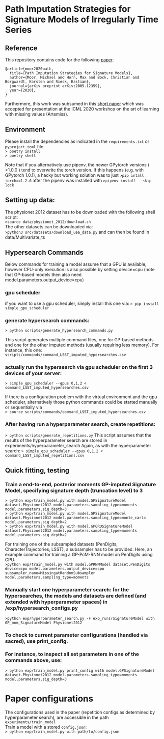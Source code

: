 # Path Imputation Strategies for Signature Models of Irregularly Time Series
 
## Reference  
This repository contains code for the following [paper](https://arxiv.org/abs/2005.12359):

```
@article{moor2020path,
  title={Path Imputation Strategies for Signature Models},
  author={Moor, Michael and Horn, Max and Bock, Christian and Borgwardt, Karsten and Rieck, Bastian},
  journal={arXiv preprint arXiv:2005.12359},
  year={2020},
}
```   
Furthermore, this work was subsumed in this [short paper](https://openreview.net/forum?id=P0DL7M6T57o) which was accepted for presentation at the ICML 2020 workshop on the art of learning with missing values (Artemiss).


## Environment
Please install the dependencies as indicated in the ```requirements.txt``` or ```pyproject.toml``` file:  
```> poetry install```  
```> poetry shell```

Note that if you alternatively use pipenv, the newer GPytorch versions ( >1.0.0 ) tend to overwrite the torch version. If this happens (e.g. with GPytorch 1.0.1), a hacky but working solution was to just ```>pip intall torch==1.2.0``` after the pipenv was installed with ```>pipenv install --skip-lock```  

## Setting up data:
The physionet 2012 dataset has to be downloaded with the following shell script:  
```>source data/physionet_2012/download.sh```   
The other datasets can be downloaded via:   
```>python3 src/datasets/download_uea_data.py``` and can then be found in data/Multivariate_ts

## Hypersearch Commands
Below commands for training a model assume that a GPU is available, however CPU-only execution is also possible by setting device=cpu (note that GP-based models then also need model.parameters.output_device=cpu) 

### gpu scheduler
if you want to use a gpu scheduler, simply install this one via:
```> pip install simple_gpu_scheduler ```

### generate hypersearch commands:
```> python scripts/generate_hypersearch_commands.py```

This script generates multiple command files, one for GP-based methods and one for the other imputed methods (usually requiring less memory).
For instance, this one: ```scripts/commands/command_LSST_imputed_hypersearches.csv```

### actually run the hypersearch via gpu scheduler on the first 3 devices of your server:
```> simple_gpu_scheduler --gpus 0,1,2 < command_LSST_imputed_hypersearches.csv ```

If there is a configuration problem with the virtual environment and the gpu scheduler, alternatively those python commands could be started manually
or sequentially via  
```> source scripts/commands/command_LSST_imputed_hypersearches.csv```  

### After having run a hyperparameter search, create repetitions:
```> python scripts/generate_repetitions.py``` 
This script assumes that the results of the hyperparameter search are stored in experiments/hyperparameter_search 
Again, as with the hyperparameter search:
```> simple_gpu_scheduler --gpus 0,1,2 < command_LSST_imputed_repetitions.csv ```

## Quick fitting, testing
### Train a end-to-end, posterior moments GP-imputed Signature Model, specifying signature depth (truncation level) to 3

```> python exp/train_model.py with model.GPSignatureModel dataset.Physionet2012 model.parameters.sampling_type=moments model.parameters.sig_depth=3```  
```> python exp/train_model.py with model.GPSignatureModel dataset.Physionet2012 model.parameters.sampling_type=monte_carlo model.parameters.sig_depth=2```  
```> python exp/train_model.py with model.GPGRUSignatureModel dataset.Physionet2012 model.parameters.sampling_type=moments model.parameters.sig_depth=2```  

For training one of the subsampled datasets (PenDigits, CharacterTrajectories, LSST), a subsampler has to be provided. Here, an example command for training a GP-PoM-RNN model on PenDigits using CPU:  
```>python exp/train_model.py with model.GPRNNModel dataset.PenDigits device=cpu model.parameters.output_device=cpu subsampler_name=MissingatRandomSubsampler model.parameters.sampling_type=moments```   


### Manually start one hyperparameter search: for the hypersearches, the models and datasets are defined (and extended with hyperparameter spaces) in /exp/hypersearch_configs.py

```>python exp/hyperparameter_search.py -F exp_runs/SignatureModel with GP_mom_SignatureModel Physionet2012 ```

### To check to current parameter configurations (handled via sacred), use print_config.
### For instance, to inspect all set parameters in one of the commands above, use:
```> python exp/train_model.py print_config with model.GPSignatureModel dataset.Physionet2012 model.parameters.sampling_type=moments model.parameters.sig_depth=3```

# Paper configurations  
The configurations used in the paper (repetition configs as determined by hyperparameter search), are accessible in the path `experiments/train_model`  
Train a model with a stored ```config.json```:  
```> python exp/train_model.py with path/to/config.json```


